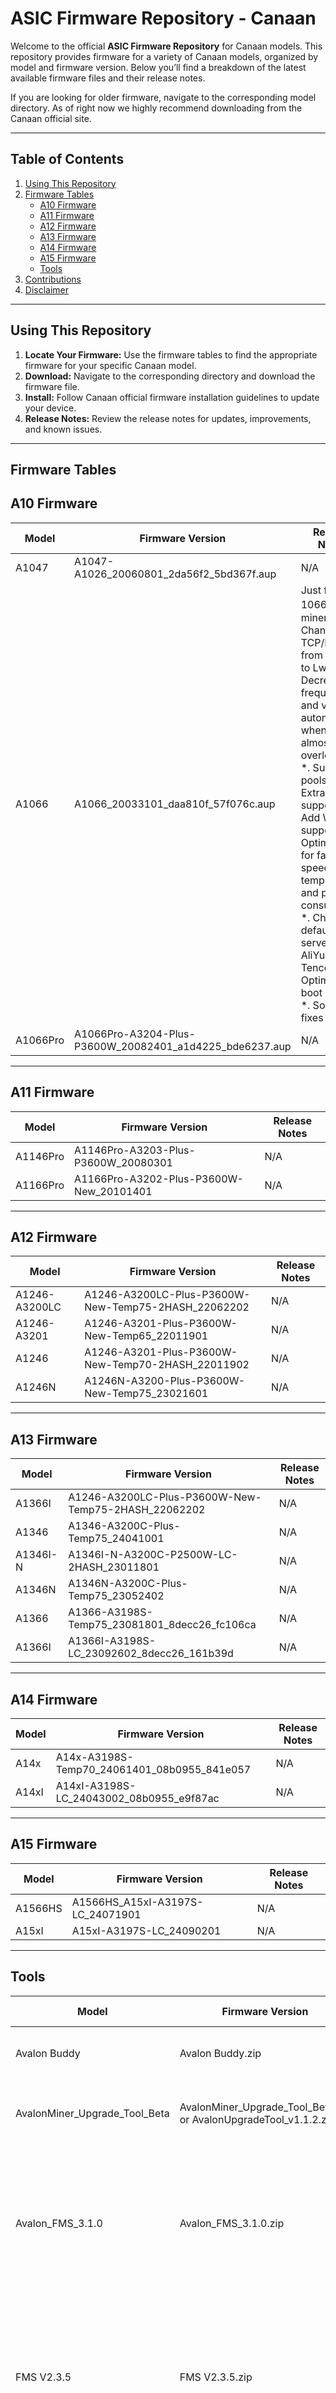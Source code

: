 # **ASIC Firmware Repository - Canaan**

Welcome to the official **ASIC Firmware Repository** for Canaan models. This repository provides firmware for a variety of Canaan models, organized by model and firmware version. Below you’ll find a breakdown of the latest available firmware files and their release notes. 

If you are looking for older firmware, navigate to the corresponding model directory. As of right now we highly recommend downloading from the Canaan official site.

---

## **Table of Contents**
1. [Using This Repository](#using-this-repository)
2. [Firmware Tables](#firmware-tables)
    - [A10 Firmware](#IceRiver-KS0-Pro-firmware)
    - [A11 Firmware](#IceRiver-KS0-firmware)
    - [A12 Firmware](#[IceRiver-KS1-firmware)
    - [A13 Firmware](#IceRiver-KS2-firmware)
    - [A14 Firmware](#IceRiver-KS3-firmware)
    - [A15 Firmware](#IceRiver-KS3L-firmware)
    - [Tools](#Tools)
3. [Contributions](#contributions)
4. [Disclaimer](#disclaimer)

---

## **Using This Repository**
1. **Locate Your Firmware:** Use the firmware tables to find the appropriate firmware for your specific Canaan model.
2. **Download:** Navigate to the corresponding directory and download the firmware file.
3. **Install:** Follow Canaan official firmware installation guidelines to update your device.
4. **Release Notes:** Review the release notes for updates, improvements, and known issues.

---

## **Firmware Tables**

## **A10 Firmware**

| **Model**   | **Firmware Version** | **Release Notes**                 |
|-------------|-----------------------|------------------------------------|
| A1047 | A1047-A1026_20060801_2da56f2_5bd367f.aup | N/A |
| A1066 | A1066_20033101_daa810f_57f076c.aup |Just for 1066，1056 miners. *. Change TCP/IP stack from W5500 to LwIP *. Decrease frequency and voltage automatically when PSU is almost overloaded *. Support 3 pools *. Extranonce supported *. Add WDT support *. Optimization for fan speed, chip temprature, and power consumption *. Change default DNS server to AliYun and Tencent *. Optimized boot speed. *. Some bug fixes  |
| A1066Pro | A1066Pro-A3204-Plus-P3600W_20082401_a1d4225_bde6237.aup | N/A  |
---
## **A11 Firmware**

| **Model**   | **Firmware Version** | **Release Notes**                 |
|-------------|-----------------------|------------------------------------|
| A1146Pro | A1146Pro-A3203-Plus-P3600W_20080301  | N/A |
| A1166Pro | A1166Pro-A3202-Plus-P3600W-New_20101401   | N/A |
---
## **A12 Firmware**

| **Model**   | **Firmware Version** | **Release Notes**                 |
|-------------|-----------------------|------------------------------------|
| A1246-A3200LC |  A1246-A3200LC-Plus-P3600W-New-Temp75-2HASH_22062202 | N/A |
| A1246-A3201 |  A1246-A3201-Plus-P3600W-New-Temp65_22011901 | N/A |
| A1246 |  A1246-A3201-Plus-P3600W-New-Temp70-2HASH_22011902 | N/A |
| A1246N |  A1246N-A3200-Plus-P3600W-New-Temp75_23021601 | N/A |

---
## **A13 Firmware**

| **Model**   | **Firmware Version** | **Release Notes**                 |
|-------------|-----------------------|------------------------------------|
| A1366I |  A1246-A3200LC-Plus-P3600W-New-Temp75-2HASH_22062202 | N/A |
| A1346 |  A1346-A3200C-Plus-Temp75_24041001 | N/A |
| A1346I-N |  A1346I-N-A3200C-P2500W-LC-2HASH_23011801 | N/A |
| A1346N |  A1346N-A3200C-Plus-Temp75_23052402 | N/A |
| A1366 |  A1366-A3198S-Temp75_23081801_8decc26_fc106ca | N/A |
| A1366I |  A1366I-A3198S-LC_23092602_8decc26_161b39d | N/A |

---
## **A14 Firmware**

| **Model**   | **Firmware Version** | **Release Notes**                 |
|-------------|-----------------------|------------------------------------|
| A14x | A14x-A3198S-Temp70_24061401_08b0955_841e057   | N/A |
| A14xI | A14xI-A3198S-LC_24043002_08b0955_e9f87ac  | N/A |
---
## **A15 Firmware**

| **Model**   | **Firmware Version** | **Release Notes**                 |
|-------------|-----------------------|------------------------------------|
| A1566HS | A1566HS_A15xI-A3197S-LC_24071901   | N/A |
| A15xI | A15xI-A3197S-LC_24090201   | N/A |
---
## **Tools**

| **Model**   | **Firmware Version** | **Release Notes**                 |
|-------------|-----------------------|------------------------------------|
| Avalon Buddy       | Avalon Buddy.zip | Applicable for Miner fault inspection.  |
| AvalonMiner_Upgrade_Tool_Beta  | AvalonMiner_Upgrade_Tool_Beta.zip  or AvalonUpgradeTool_v1.1.2.zip | This tool is for automatically upgrading firmware.| 
| Avalon_FMS_3.1.0  | Avalon_FMS_3.1.0.zip        | This is AvalonMiner batch management tool. Using on miner batch scanning, configuring, monitoring, upgrading etc.| 
| FMS V2.3.5  | FMS V2.3.5.zip         | This is AvalonMiner batch management tool. Using on miner batch scanning, configuring, monitoring, upgrading etc.| 

---

## **Contributions**
If you have additional firmware versions or updates, feel free to contribute! Submit a pull request or reach out to us for assistance.

---

## **Disclaimer**
All firmware provided here is for informational and educational purposes. Please ensure compatibility with your devices before installation. We are not responsible for any issues arising from firmware updates.

---
